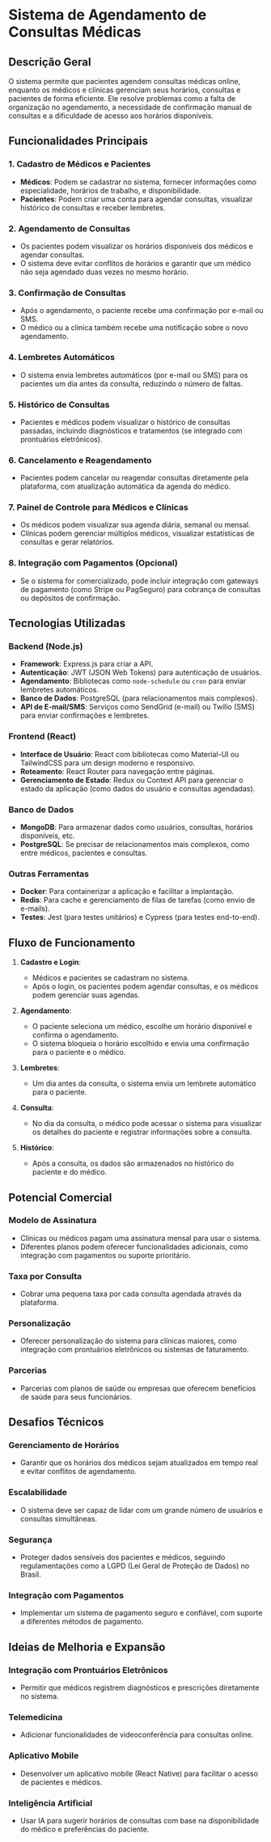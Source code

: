 # Sistema de Agendamento de Consultas Médicas

## Descrição Geral
O sistema permite que pacientes agendem consultas médicas online, enquanto os médicos e clínicas gerenciam seus horários, consultas e pacientes de forma eficiente. Ele resolve problemas como a falta de organização no agendamento, a necessidade de confirmação manual de consultas e a dificuldade de acesso aos horários disponíveis.

## Funcionalidades Principais

### 1. Cadastro de Médicos e Pacientes
- **Médicos**: Podem se cadastrar no sistema, fornecer informações como especialidade, horários de trabalho, e disponibilidade.
- **Pacientes**: Podem criar uma conta para agendar consultas, visualizar histórico de consultas e receber lembretes.

### 2. Agendamento de Consultas
- Os pacientes podem visualizar os horários disponíveis dos médicos e agendar consultas.
- O sistema deve evitar conflitos de horários e garantir que um médico não seja agendado duas vezes no mesmo horário.

### 3. Confirmação de Consultas
- Após o agendamento, o paciente recebe uma confirmação por e-mail ou SMS.
- O médico ou a clínica também recebe uma notificação sobre o novo agendamento.

### 4. Lembretes Automáticos
- O sistema envia lembretes automáticos (por e-mail ou SMS) para os pacientes um dia antes da consulta, reduzindo o número de faltas.

### 5. Histórico de Consultas
- Pacientes e médicos podem visualizar o histórico de consultas passadas, incluindo diagnósticos e tratamentos (se integrado com prontuários eletrônicos).

### 6. Cancelamento e Reagendamento
- Pacientes podem cancelar ou reagendar consultas diretamente pela plataforma, com atualização automática da agenda do médico.

### 7. Painel de Controle para Médicos e Clínicas
- Os médicos podem visualizar sua agenda diária, semanal ou mensal.
- Clínicas podem gerenciar múltiplos médicos, visualizar estatísticas de consultas e gerar relatórios.

### 8. Integração com Pagamentos (Opcional)
- Se o sistema for comercializado, pode incluir integração com gateways de pagamento (como Stripe ou PagSeguro) para cobrança de consultas ou depósitos de confirmação.

## Tecnologias Utilizadas

### Backend (Node.js)
- **Framework**: Express.js para criar a API.
- **Autenticação**: JWT (JSON Web Tokens) para autenticação de usuários.
- **Agendamento**: Bibliotecas como `node-schedule` ou `cron` para enviar lembretes automáticos.
- **Banco de Dados**: PostgreSQL (para relacionamentos mais complexos).
- **API de E-mail/SMS**: Serviços como SendGrid (e-mail) ou Twilio (SMS) para enviar confirmações e lembretes.

### Frontend (React)
- **Interface de Usuário**: React com bibliotecas como Material-UI ou TailwindCSS para um design moderno e responsivo.
- **Roteamento**: React Router para navegação entre páginas.
- **Gerenciamento de Estado**: Redux ou Context API para gerenciar o estado da aplicação (como dados do usuário e consultas agendadas).

### Banco de Dados
- **MongoDB**: Para armazenar dados como usuários, consultas, horários disponíveis, etc.
- **PostgreSQL**: Se precisar de relacionamentos mais complexos, como entre médicos, pacientes e consultas.

### Outras Ferramentas
- **Docker**: Para containerizar a aplicação e facilitar a implantação.
- **Redis**: Para cache e gerenciamento de filas de tarefas (como envio de e-mails).
- **Testes**: Jest (para testes unitários) e Cypress (para testes end-to-end).

## Fluxo de Funcionamento

1. **Cadastro e Login**:
   - Médicos e pacientes se cadastram no sistema.
   - Após o login, os pacientes podem agendar consultas, e os médicos podem gerenciar suas agendas.

2. **Agendamento**:
   - O paciente seleciona um médico, escolhe um horário disponível e confirma o agendamento.
   - O sistema bloqueia o horário escolhido e envia uma confirmação para o paciente e o médico.

3. **Lembretes**:
   - Um dia antes da consulta, o sistema envia um lembrete automático para o paciente.

4. **Consulta**:
   - No dia da consulta, o médico pode acessar o sistema para visualizar os detalhes do paciente e registrar informações sobre a consulta.

5. **Histórico**:
   - Após a consulta, os dados são armazenados no histórico do paciente e do médico.

## Potencial Comercial

### Modelo de Assinatura
- Clínicas ou médicos pagam uma assinatura mensal para usar o sistema.
- Diferentes planos podem oferecer funcionalidades adicionais, como integração com pagamentos ou suporte prioritário.

### Taxa por Consulta
- Cobrar uma pequena taxa por cada consulta agendada através da plataforma.

### Personalização
- Oferecer personalização do sistema para clínicas maiores, como integração com prontuários eletrônicos ou sistemas de faturamento.

### Parcerias
- Parcerias com planos de saúde ou empresas que oferecem benefícios de saúde para seus funcionários.

## Desafios Técnicos

### Gerenciamento de Horários
- Garantir que os horários dos médicos sejam atualizados em tempo real e evitar conflitos de agendamento.

### Escalabilidade
- O sistema deve ser capaz de lidar com um grande número de usuários e consultas simultâneas.

### Segurança
- Proteger dados sensíveis dos pacientes e médicos, seguindo regulamentações como a LGPD (Lei Geral de Proteção de Dados) no Brasil.

### Integração com Pagamentos
- Implementar um sistema de pagamento seguro e confiável, com suporte a diferentes métodos de pagamento.

## Ideias de Melhoria e Expansão

### Integração com Prontuários Eletrônicos
- Permitir que médicos registrem diagnósticos e prescrições diretamente no sistema.

### Telemedicina
- Adicionar funcionalidades de videoconferência para consultas online.

### Aplicativo Mobile
- Desenvolver um aplicativo mobile (React Native) para facilitar o acesso de pacientes e médicos.

### Inteligência Artificial
- Usar IA para sugerir horários de consultas com base na disponibilidade do médico e preferências do paciente.
